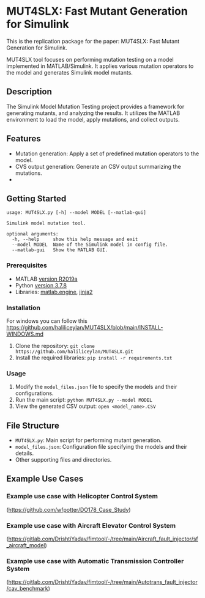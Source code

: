 # MUT4SLX: Fast Mutant Generation for Simulink

This is the replication package for the paper: MUT4SLX: Fast Mutant Generation for Simulink.

MUT4SLX tool focuses on performing mutation testing on a model implemented in MATLAB/Simulink. It applies various mutation operators to the model and generates Simulink model mutants.

## Description

The Simulink Model Mutation Testing project provides a framework for generating mutants, and analyzing the results. It utilizes the MATLAB environment to load the model, apply mutations, and collect outputs.

## Features

- Mutation generation: Apply a set of predefined mutation operators to the model.
- CVS output generation: Generate an CSV output summarizing the mutations.
- 
## Getting Started

```
usage: MUT4SLX.py [-h] --model MODEL [--matlab-gui]

Simulink model mutation tool.

optional arguments:
  -h, --help     show this help message and exit
  --model MODEL  Name of the Simulink model in config file.
  --matlab-gui   Show the MATLAB GUI.
```

### Prerequisites

- MATLAB [version R2019a](https://nl.mathworks.com/products/matlab.html)
- Python [version 3.7.8](https://www.python.org/downloads/release/python-378/)
- Libraries: [matlab.engine](https://www.mathworks.com/help/matlab/matlab-engine-for-python.html), [jinja2](https://jinja.palletsprojects.com/)

### Installation

For windows you can follow this https://github.com/haliliceylan/MUT4SLX/blob/main/INSTALL-WINDOWS.md
1. Clone the repository: `git clone https://github.com/haliliceylan/MUT4SLX.git`
2. Install the required libraries: `pip install -r requirements.txt`

### Usage

1. Modify the `model_files.json` file to specify the models and their configurations.
2. Run the main script: `python MUT4SLX.py --model MODEL`
3. View the generated CSV output: `open <model_name>.CSV`

## File Structure

- `MUT4SLX.py`: Main script for performing mutant generation.
- `model_files.json`: Configuration file specifying the models and their details.
- Other supporting files and directories.

## Example Use Cases

### Example use case with Helicopter Control System
(https://github.com/wfpotter/DO178_Case_Study)
### Example use case with Aircraft Elevator Control System
(https://gitlab.com/DrishtiYadav/fimtool/-/tree/main/Aircraft_fault_injector/sf_aircraft_model)
### Example use case with Automatic Transmission Controller System
(https://gitlab.com/DrishtiYadav/fimtool/-/tree/main/Autotrans_fault_injector/cav_benchmark)

